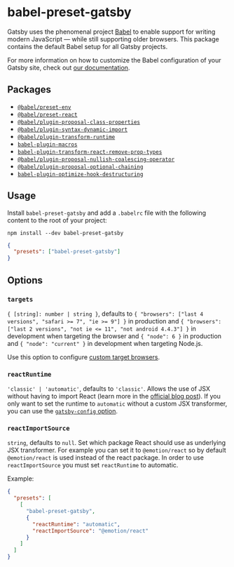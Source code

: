 # babel-preset-gatsby

Gatsby uses the phenomenal project [Babel](https://babeljs.io/) to enable support for writing modern JavaScript — while still supporting older browsers. This package contains the default Babel setup for all Gatsby projects.

For more information on how to customize the Babel configuration of your Gatsby site, check out [our documentation](https://www.gatsbyjs.org/docs/babel/).

## Packages

- [`@babel/preset-env`](https://babeljs.io/docs/en/babel-preset-env)
- [`@babel/preset-react`](https://babeljs.io/docs/en/babel-preset-react)
- [`@babel/plugin-proposal-class-properties`](https://babeljs.io/docs/en/babel-plugin-proposal-class-properties)
- [`@babel/plugin-syntax-dynamic-import`](https://babeljs.io/docs/en/babel-plugin-syntax-dynamic-import)
- [`@babel/plugin-transform-runtime`](https://babeljs.io/docs/en/babel-plugin-transform-runtime#docsNav)
- [`babel-plugin-macros`](https://github.com/kentcdodds/babel-plugin-macros)
- [`babel-plugin-transform-react-remove-prop-types`](https://github.com/oliviertassinari/babel-plugin-transform-react-remove-prop-types)
- [`@babel/plugin-proposal-nullish-coalescing-operator`](https://babeljs.io/docs/en/babel-plugin-proposal-nullish-coalescing-operator)
- [`@babel/plugin-proposal-optional-chaining`](https://babeljs.io/docs/en/babel-plugin-proposal-optional-chaining)
- [`babel-plugin-optimize-hook-destructuring`](src/optimize-hook-destructuring.ts)

## Usage

Install `babel-preset-gatsby` and add a `.babelrc` file with the following content to the root of your project:

```shell
npm install --dev babel-preset-gatsby
```

```json
{
  "presets": ["babel-preset-gatsby"]
}
```

## Options

### `targets`

`{ [string]: number | string }`, defaults to `{ "browsers": ["last 4 versions", "safari >= 7", "ie >= 9"] }` in production and `{ "browsers": ["last 2 versions", "not ie <= 11", "not android 4.4.3"] }` in development when targeting the browser and `{ "node": 6 }` in production and `{ "node": "current" }` in development when targeting Node.js.

Use this option to configure [custom target browsers](https://www.gatsbyjs.com/docs/how-to/custom-configuration/babel/).

### `reactRuntime`

`'classic' | 'automatic'`, defaults to `'classic'`. Allows the use of JSX without having to import React (learn more in the [official blog post](https://reactjs.org/blog/2020/09/22/introducing-the-new-jsx-transform.html)). If you only want to set the runtime to `automatic` without a custom JSX transformer, you can use the [`gatsby-config` option](https://www.gatsbyjs.com/docs/reference/config-files/gatsby-config/#jsxruntime).

### `reactImportSource`

`string`, defaults to `null`. Set which package React should use as underlying JSX transformer. For example you can set it to `@emotion/react` so by default `@emotion/react` is used instead of the react package. In order to use `reactImportSource` you must set `reactRuntime` to automatic.

Example:

```json
{
  "presets": [
    [
      "babel-preset-gatsby",
      {
        "reactRuntime": "automatic",
        "reactImportSource": "@emotion/react"
      }
    ]
  ]
}
```
